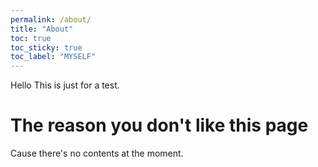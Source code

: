 ```yaml
---
permalink: /about/
title: "About"
toc: true
toc_sticky: true
toc_label: "MYSELF"
---
```


Hello This is just for a test. 
# The reason you don't like this page 
Cause there's no contents at the moment.
